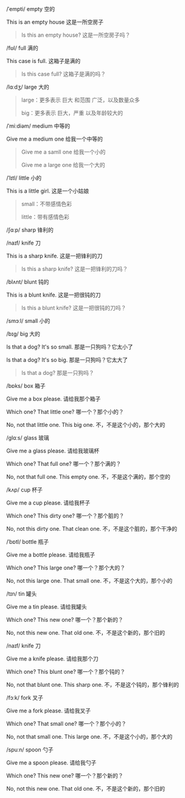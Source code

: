 /ˈempti/	empty	空的

This is an empty house	这是一所空房子

>  Is this an empty house?	这是一所空房子吗？



/fʊl/	full	满的

This case is full.	这箱子是满的

>  Is this case full?	这箱子是满的吗？



/lɑːdʒ/	large	大的

> large：更多表示 巨大 和范围 广泛，以及数量众多
>
> big：更多表示 巨大，严重 以及年龄较大的

/ˈmiːdiəm/	medium	中等的

Give me a medium one	给我一个中等的	

> Give me a samll one	给我一个小的
>
> Give me a large one	给我一个大的



/ˈlɪtl/	little	小的

This is a little girl.	这是一个小姑娘

> small：不带感情色彩
>
> little：带有感情色彩



/ʃɑːp/	sharp	锋利的

/naɪf/	knife	刀

This is a sharp knife.	这是一把锋利的刀

>  Is this a sharp knife?	这是一把锋利的刀吗？



/blʌnt/	blunt	钝的

This is a blunt knife.	这是一把很钝的刀

> Is this a blunt knife?	这是一把很钝的刀吗？



/smɔːl/	small	小的

/bɪɡ/	big	大的

Is that a dog? It's so small.	那是一只狗吗？它太小了

Is that a dog? It's so big.	那是一只狗吗？它太大了

> Is that a dog?	那是一只狗吗？



/bɒks/	box	箱子

Give me a box please.	请给我那个箱子

Which one? That little one?	哪一个？那个小的？

No, not that little one. This big one.	不，不是这个小的，那个大的



/ɡlɑːs/	glass	玻璃

Give me a glass please.	请给我玻璃杯

Which one? That full one?	哪一个？那个满的？

No, not that full one. This empty one.	不，不是这个满的，那个空的



/kʌp/	cup	杯子

Give me a cup please.	请给我杯子

Which one? This dirty one?	哪一个？那个脏的？

No, not this dirty one. That clean one.	不，不是这个脏的，那个干净的



/ˈbɒtl/	bottle	瓶子

Give me a bottle please.	请给我瓶子

Which one? This large one?	哪一个？那个大的？

No, not this large one. That small one.	不，不是这个大的，那个小的



/tɪn/	tin	罐头

Give me a tin please.	请给我罐头

Which one? This new one?	哪一个？那个新的？

No, not this new one. That old one.	不，不是这个新的，那个旧的



/naɪf/	knife	刀

Give me a knife please.	请给我那个刀

Which one? This blunt one?	哪一个？那个钝的？

No, not that blunt one. This sharp one.	不，不是这个钝的，那个锋利的



/fɔːk/	fork	叉子

Give me a fork please.	请给我叉子

Which one? That small one?	哪一个？那个小的？

No, not that small one. This large one.	不，不是这个小的，那个大的



/spuːn/	spoon	勺子

Give me a spoon please.	请给我勺子

Which one? This new one?	哪一个？那个新的？

No, not this new one. That old one.	不，不是这个新的，那个旧的